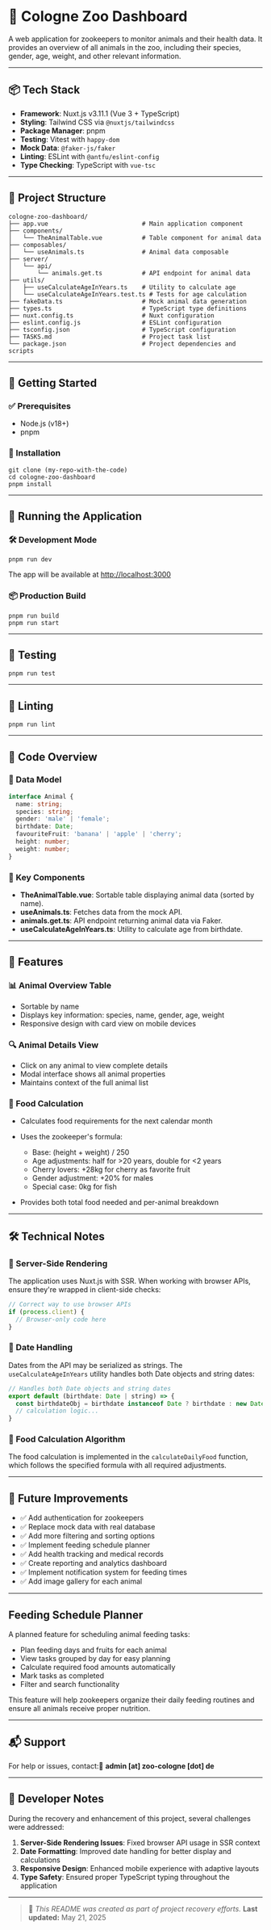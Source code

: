 
# 🦁 Cologne Zoo Dashboard

A web application for zookeepers to monitor animals and their health data. It provides an overview of all animals in the zoo, including their species, gender, age, weight, and other relevant information.

---

## 📦 Tech Stack

- **Framework**: Nuxt.js v3.11.1 (Vue 3 + TypeScript)
- **Styling**: Tailwind CSS via `@nuxtjs/tailwindcss`
- **Package Manager**: pnpm
- **Testing**: Vitest with `happy-dom`
- **Mock Data**: `@faker-js/faker`
- **Linting**: ESLint with `@antfu/eslint-config`
- **Type Checking**: TypeScript with `vue-tsc`

---

## 📁 Project Structure

```plaintext
cologne-zoo-dashboard/
├── app.vue                          # Main application component
├── components/
│   └── TheAnimalTable.vue           # Table component for animal data
├── composables/
│   └── useAnimals.ts                # Animal data composable
├── server/
│   └── api/
│       └── animals.get.ts           # API endpoint for animal data
├── utils/
│   ├── useCalculateAgeInYears.ts    # Utility to calculate age
│   └── useCalculateAgeInYears.test.ts # Tests for age calculation
├── fakeData.ts                      # Mock animal data generation
├── types.ts                         # TypeScript type definitions
├── nuxt.config.ts                   # Nuxt configuration
├── eslint.config.js                 # ESLint configuration
├── tsconfig.json                    # TypeScript configuration
├── TASKS.md                         # Project task list
└── package.json                     # Project dependencies and scripts
```

---

## 🚀 Getting Started

### ✅ Prerequisites

- Node.js (v18+)
- pnpm

### 🔧 Installation

```shell
git clone (my-repo-with-the-code)
cd cologne-zoo-dashboard
pnpm install
```

---

## 🧪 Running the Application

### 🛠 Development Mode

```shell
pnpm run dev
```

The app will be available at [http://localhost:3000](http://localhost:3000)

### 📦 Production Build

```shell
pnpm run build
pnpm run start
```

---

## 🧪 Testing

```shell
pnpm run test
```

---

## 🎯 Linting

```shell
pnpm run lint
```

---

## 🧬 Code Overview

### 🐾 Data Model

```typescript
interface Animal {
  name: string;
  species: string;
  gender: 'male' | 'female';
  birthdate: Date;
  favouriteFruit: 'banana' | 'apple' | 'cherry';
  height: number;
  weight: number;
}
```

### 🔹 Key Components

- **TheAnimalTable.vue**: Sortable table displaying animal data (sorted by name).
- **useAnimals.ts**: Fetches data from the mock API.
- **animals.get.ts**: API endpoint returning animal data via Faker.
- **useCalculateAgeInYears.ts**: Utility to calculate age from birthdate.

---

## 🌟 Features

### 📊 Animal Overview Table

- Sortable by name
- Displays key information: species, name, gender, age, weight
- Responsive design with card view on mobile devices

### 🔍 Animal Details View

- Click on any animal to view complete details
- Modal interface shows all animal properties
- Maintains context of the full animal list

### 🍎 Food Calculation

- Calculates food requirements for the next calendar month
- Uses the zookeeper's formula:

  - Base: (height + weight) / 250
  - Age adjustments: half for >20 years, double for <2 years
  - Cherry lovers: +28kg for cherry as favorite fruit
  - Gender adjustment: +20% for males
  - Special case: 0kg for fish

- Provides both total food needed and per-animal breakdown

---

## 🛠️ Technical Notes

### 🔄 Server-Side Rendering

The application uses Nuxt.js with SSR. When working with browser APIs, ensure they're wrapped in client-side checks:

```javascript
// Correct way to use browser APIs
if (process.client) {
  // Browser-only code here
}
```

### 📅 Date Handling

Dates from the API may be serialized as strings. The `useCalculateAgeInYears` utility handles both Date objects and string dates:

```javascript
// Handles both Date objects and string dates
export default (birthdate: Date | string) => {
  const birthdateObj = birthdate instanceof Date ? birthdate : new Date(birthdate)
  // calculation logic...
}
```

### 🧮 Food Calculation Algorithm

The food calculation is implemented in the `calculateDailyFood` function, which follows the specified formula with all required adjustments.

---

## 🔮 Future Improvements

- ✅ Add authentication for zookeepers
- ✅ Replace mock data with real database
- ✅ Add more filtering and sorting options
- ✅ Implement feeding schedule planner
- ✅ Add health tracking and medical records
- ✅ Create reporting and analytics dashboard
- ✅ Implement notification system for feeding times
- ✅ Add image gallery for each animal

---

##  Feeding Schedule Planner

A planned feature for scheduling animal feeding tasks:

- Plan feeding days and fruits for each animal
- View tasks grouped by day for easy planning
- Calculate required food amounts automatically
- Mark tasks as completed
- Filter and search functionality

This feature will help zookeepers organize their daily feeding routines and ensure all animals receive proper nutrition.

---

## 📬 Support

For help or issues, contact:📧 **admin [at] zoo-cologne [dot] de**

---

## 💭 Developer Notes

During the recovery and enhancement of this project, several challenges were addressed:

1. **Server-Side Rendering Issues**: Fixed browser API usage in SSR context
2. **Date Formatting**: Improved date handling for better display and calculations
3. **Responsive Design**: Enhanced mobile experience with adaptive layouts
4. **Type Safety**: Ensured proper TypeScript typing throughout the application



---

> 📝 *This README was created as part of project recovery efforts.* **Last updated:** May 21, 2025
